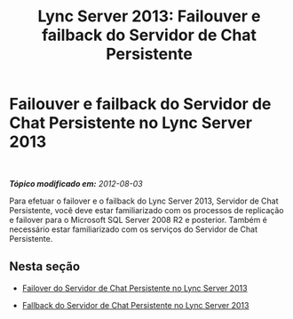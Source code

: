 ﻿---
title: 'Lync Server 2013: Failouver e failback do Servidor de Chat Persistente'
TOCTitle: Failouver e failback do Servidor de Chat Persistente
ms:assetid: bc9a791f-d15c-48c8-8682-1a8ad19d8c75
ms:mtpsurl: https://technet.microsoft.com/pt-br/library/JJ205214(v=OCS.15)
ms:contentKeyID: 49307935
ms.date: 05/19/2016
mtps_version: v=OCS.15
ms.translationtype: HT
---

# Failouver e failback do Servidor de Chat Persistente no Lync Server 2013

 

_**Tópico modificado em:** 2012-08-03_

Para efetuar o failover e o failback do Lync Server 2013, Servidor de Chat Persistente, você deve estar familiarizado com os processos de replicação e failover para o Microsoft SQL Server 2008 R2 e posterior. Também é necessário estar familiarizado com os serviços do Servidor de Chat Persistente.

## Nesta seção

  - [Failover do Servidor de Chat Persistente no Lync Server 2013](lync-server-2013-failing-over-persistent-chat-server.md)

  - [Fallback do Servidor de Chat Persistente no Lync Server 2013](lync-server-2013-failing-back-persistent-chat-server.md)

